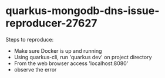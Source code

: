 # quarkus-mongodb-dns-issue-reproducer-27627

Steps to reproduce:
- Make sure Docker is up and running
- Using quarkus-cli, run 'quarkus dev' on project directory
- From the web browser access 'localhost:8080'
- observe the error